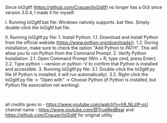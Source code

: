 Since lol2gltf (https://github.com/Crauzer/lol2gltf) no longer has a GUI since version 3.0.4, I made it for myself.

I. Running lol2gltf.bat file:
	Windows natively supports .bat files. Simply double-click the lol2gltf.bat file.

II. Running lol2gltf.py file:
	1. Install Python:
		1.1. Download and install Python from the official website (https://www.python.org/downloads/).
		1.2. During installation, make sure to check the option "Add Python to PATH". This will allow you to run Python from the Command Prompt.
	2. Verify Python Installation:
		2.1. Open Command Prompt (Win + R, type cmd, press Enter).
		2.2. Type python --version or python -V to confirm that Python is installed and accessible.
	3. Running lol2gltf.py file:
		3.1. Double-click the lol2gltf.py file (if Python is installed, it will run automatically).
		3.2. Right-click the lol2gltf.py file → "Open with" → Choose Python (if Python is installed, but Python file association not working).

.

all credits goes to - https://www.youtube.com/watch?v=h9_NLzIP-pU
channel name - https://www.youtube.com/@TrueRedBear and https://github.com/Crauzer/lol2gltf for original utility
